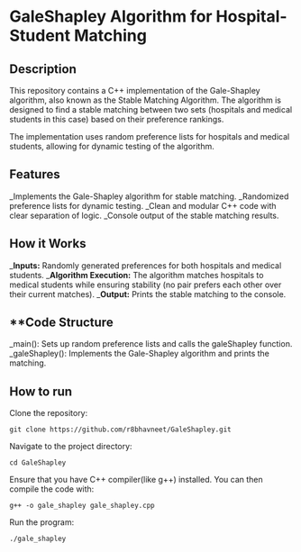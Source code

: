 # GaleShapley Algorithm for Hospital-Student Matching
## Description 
This repository contains a C++ implementation of the Gale-Shapley algorithm, also known as the Stable Matching Algorithm. The algorithm is designed to find a stable matching between two sets (hospitals and medical students in this case) based on their preference rankings.

The implementation uses random preference lists for hospitals and medical students, allowing for dynamic testing of the algorithm.

## **Features**
  _Implements the Gale-Shapley algorithm for stable matching.
  _Randomized preference lists for dynamic testing.
  _Clean and modular C++ code with clear separation of logic.
  _Console output of the stable matching results.

## **How it Works**
  _**Inputs:** Randomly generated preferences for both hospitals and medical students.
  _**Algorithm Execution:** The algorithm matches hospitals to medical students while ensuring stability (no pair prefers each     other over their current matches).
  _**Output:** Prints the stable matching to the console.

## **Code Structure
  _main(): Sets up random preference lists and calls the galeShapley function.
  _galeShapley(): Implements the Gale-Shapley algorithm and prints the matching.

## How to run

Clone the repository:
````
git clone https://github.com/r8bhavneet/GaleShapley.git
````
Navigate to the project directory:
```
cd GaleShapley
````
Ensure that you have C++ compiler(like g++) installed. You can then compile the code with:
```
g++ -o gale_shapley gale_shapley.cpp
```
Run the program:
```
./gale_shapley
```

